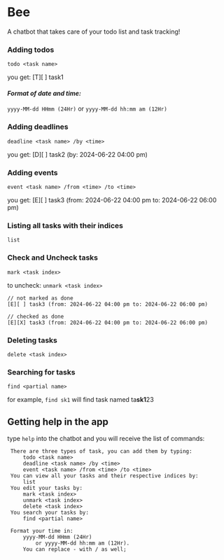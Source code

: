# Bee
A chatbot that takes care of your todo list and task tracking!

### Adding todos
```
todo <task name>
```
you get: [T][ ] task1

#### *Format of date and time:*
`yyyy-MM-dd HHmm (24Hr)` or
`yyyy-MM-dd hh:mm am (12Hr)`

### Adding deadlines
```
deadline <task name> /by <time>
```
you get: [D][ ] task2 (by: 2024-06-22 04:00 pm)

### Adding events
```
event <task name> /from <time> /to <time>
```
you get: [E][ ] task3 (from: 2024-06-22 04:00 pm to: 2024-06-22 06:00 pm)

### Listing all tasks with their indices
`list`

### Check and Uncheck tasks
`mark <task index>`

to uncheck: `unmark <task index>`
```
// not marked as done
[E][ ] task3 (from: 2024-06-22 04:00 pm to: 2024-06-22 06:00 pm)

// checked as done
[E][X] task3 (from: 2024-06-22 04:00 pm to: 2024-06-22 06:00 pm)
```

### Deleting tasks
`delete <task index>`

### Searching for tasks
```
find <partial name>
```
for example, `find sk1` will find task named ta**sk1**23

## Getting help in the app
type `help` into the chatbot and you will receive the list of commands:

     There are three types of task, you can add them by typing:
         todo <task name>
         deadline <task name> /by <time>
         event <task name> /from <time> /to <time>
     You can view all your tasks and their respective indices by:
         list
     You edit your tasks by:
         mark <task index>
         unmark <task index>
         delete <task index>
     You search your tasks by:
         find <partial name>
    
     Format your time in:
         yyyy-MM-dd HHmm (24Hr)
             or yyyy-MM-dd hh:mm am (12Hr).
         You can replace - with / as well;